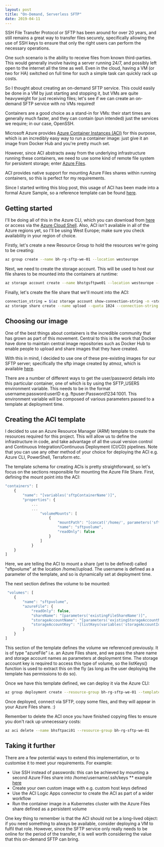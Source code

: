 ```yaml
---
layout: post
title: "On-Demand, Serverless SFTP"
date: 2019-04-11
---
```


SSH File Transfer Protocol or SFTP has been around for over 20 years, and still remains a great way to transfer files securely, specifically allowing the use of SSH keys to ensure that only the right users can perform the necessary operations.

One such scenario is the ability to receive files from known third-parties. This would generally involve having a server running 24/7, and possibly left open to the internet all the time as well. Even in the cloud, having a VM (or two for HA) switched on full time for such a simple task can quickly rack up costs.

So I thought about creating an on-demand SFTP service. This could easily be done in a VM by just starting and stopping it, but VMs are quite heavyweight for just receiving files; let's see if we can create an on-demand SFTP service with no VMs required!

Containers are a good choice as a stand-in for VMs: their start times are generally much faster, and they can contain (pun intended) just the services we require; in our case, OpenSSH.

Microsoft Azure provides [Azure Container Instances (ACI)](https://azure.microsoft.com/en-us/services/container-instances/) for this purpose, which is an incredibly easy way to run a container image: just give it an image from Docker Hub and you're pretty much set.

However, since ACI abstracts away from the underlying infrastructure running these containers, we need to use some kind of remote file system for persistent storage; enter [Azure Files](https://azure.microsoft.com/en-gb/services/storage/files/).

ACI provides native support for mounting Azure Files shares within running containers, so this is perfect for my requirements.

Since I started writing this blog post, this usage of ACI has been made into a formal Azure Sample, so a reference template can be found [here](https://azure.microsoft.com/en-gb/resources/samples/sftp-creation-template/).

## Getting started

I'll be doing all of this in the Azure CLI, which you can download from [here](https://docs.microsoft.com/en-us/cli/azure/install-azure-cli) or access via the [Azure Cloud Shell](https://shell.azure.com). Also, ACI isn't available in all of the Azure regions yet, so I'll be using West Europe; make sure you check availability in your region of choice.

Firstly, let's create a new Resource Group to hold the resources we're going to be creating:

```bash
az group create --name bh-rg-sftp-we-01 --location westeurope
```

Next, we need to create the storage account. This will be used to host our file shares to be mounted into the containers at runtime:

```bash
az storage account create --name bhstgsftpwe01 --location westeurope --resource-group bh-rg-sftp-we-01 -sku Standard_LRS --kind Storage
```

Finally, let's create the file share that we'll mount into the ACI:

```bash
connection_string = $(az storage account show-connection-string -n <storage-account> -g <resource-group> --query 'connectionString' -o tsv)
az storage share create --name upload --quota 1024 --connection-string $connection_string
```

## Choosing our image

One of the best things about containers is the incredible community that has grown as part of this movement. Central to this is the work that Docker have done to maintain central image repositories such as Docker Hub to enable people to upload and share images that they have created.

With this in mind, I decided to use one of these pre-existing images for our SFTP server; specifically the sftp image created by atmoz, which is available [here](https://hub.docker.com/r/atmoz/sftp/).

There are a number of different ways to get the user/password details into this particular container, one of which is by using the SFTP_USERS environment variable. This needs to be in the format username:password:userID e.g. ftpuser:Password1234:1001. This environment variable will be composed of various parameters passed to a template at deployment time.

## Creating the ACI template

I decided to use an Azure Resource Manager (ARM) template to create the resources required for this project. This will allow us to define the infrastructure in code, and take advantage of all the usual version control and Continuous Integration/Continuous Deployment (CI/CD) pipelines. Note that you can use any other method of your choice for deploying the ACI e.g. Azure CLI, PowerShell, Terraform etc.

The template schema for creating ACIs is pretty straightforward, so let's focus on the sections responsible for mounting the Azure File Share. First, defining the mount point into the ACI:

```javascript
"containers": [
    {
        "name": "[variables('sftpContainerName')]",
        "properties": {
            ...
            ...
                "volumeMounts": [
                    {
                        "mountPath": "[concat('/home/', parameters('sftpUser'), '/upload')]",
                        "name": "sftpvolume",
                        "readOnly": false
                    }
                ]
            }
    }
]
```

Here, we are telling the ACI to mount a share (yet to be defined) called "sftpvolume" at the location /home/<username>/upload. The username is defined as a parameter of the template, and so is dynamically set at deployment time.

The next section defines the volume to be mounted:

```javascript
 "volumes": [
    {
        "name": "sftpvolume",
        "azureFile": {
            "readOnly": false,
            "shareName": "[parameters('existingFileShareName')]",
            "storageAccountName": "[parameters('existingStorageAccountName')]",
            "storageAccountKey": "[listKeys(variables('storageAccountId'),'2018-02-01').keys[0].value]"
        }
    }
]
```

This section of the template defines the volume we referenced previously. It is of type "azureFile" i.e. an Azure Files share, and we pass the share name and storage account names as parameters at deployment time. The storage account key is required to access this type of volume, so the listKeys() function is used to extract this on the fly (as long as the user deploying the template has permissions to do so).

Once we have this template defined, we can deploy it via the Azure CLI:

```bash
az group deployment create --resource-group bh-rg-sftp-we-01 --template-file aci-sftp.json --existingFileShareName xxx --existingStorageAccountName yyy ... etc.
```

Once deployed, connect via SFTP, copy some files, and they will appear in your Azure Files share. :)

Remember to delete the ACI once you have finished copying files to ensure you don't rack up unnecessary costs:

```bash
az aci delete --name bhsftpaci01 --resource-group bh-rg-sftp-we-01
```

## Taking it further

There are a few potential ways to extend this implementation, or to customise it to meet your requirements. For example:

* Use SSH instead of passwords: this can be achieved by mounting a second Azure Files share into /home/username/.ssh/keys
** example [here](https://github.com/bhummerstone/azure-templates/blob/master/compute/sftp/sftp-config-file.json)
* Create your own custom image with e.g. custom host keys defined
* Use the ACI Logic Apps connector to create the ACI as part of a wider workflow
* Run the container image in a Kubernetes cluster with the Azure Files share defined as a persistent volume

One key thing to remember is that the ACI should not be a long-lived object: if you need something to always be available, consider deploying a VM to fulfil that role. However, since the SFTP service only really needs to be online for the period of the transfer, it is well worth considering the value that this on-demand SFTP can bring.